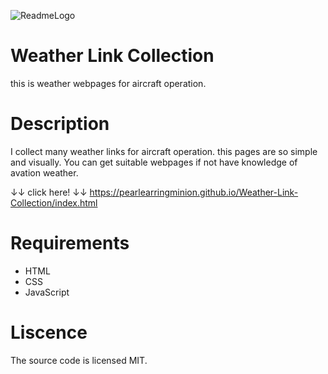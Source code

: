 ![ReadmeLogo](https://user-images.githubusercontent.com/87939804/137897781-7be65224-7ea2-4932-a301-3505245dd454.PNG)
# Weather Link Collection
this is weather webpages for aircraft operation.

# Description
I collect many weather links for aircraft operation.
this pages are so simple and visually.
You can get suitable webpages if not have knowledge of avation weather.

↓↓ click here! ↓↓ 
https://pearlearringminion.github.io/Weather-Link-Collection/index.html

# Requirements
- HTML
- CSS
- JavaScript


# Liscence
The source code is licensed MIT.
